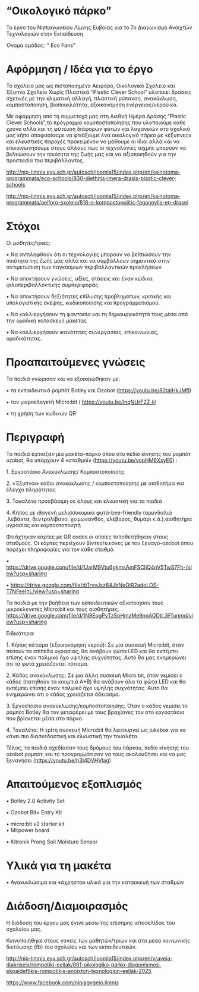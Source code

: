 # “Οικολογικό πάρκο”
Το έργο του Νηπιαγωγείου Λίμνης Ευβοίας για το 7ο Διαγωνισμό Ανοιχτών Τεχνολογιών στην Εκπαίδευση 

Όνομα ομάδας: " Eco Fans"
# Αφόρμηση / Ιδέα  για το έργο
Το σχολείο μας ως πιστοποιημένο Αειφόρο, Οικολογικό Σχολείο και Έξυπνο Σχολείο Χωρίς Πλαστικά “Plastic Clever School” υλοποιεί δράσεις σχετικές με την κλιματική αλλαγή, πλαστική ρύπανση, ανακύκλωση, κομποστοποίηση, βιοποικιλότητα, εξοικονόμηση ενέργειας/νερού κα.

Με αφόρμηση από τη συμμετοχή μας στη Διεθνή Ημέρα Δράσης “Plastic Clever Schools",το πρόγραμμα κομοποστοποίησης που υλοποιούμε κάθε χρόνο αλλά και τη φύτευση διάφορων φυτών και λαχανικών στο σχολικό μας κήπο αποφασίσαμε να φτιάξουμε ένα οικολογικό πάρκο με «έξυπνες» και ελκυστικές παροχές προκειμένου να μάθουμε οι ίδιοι αλλά και να επικοινωνήσουμε στους άλλους πως οι τεχνολογίες αιχμής μπορούν να βελτιώσουν την ποιότητα της ζωής μας και να αξιοποιηθούν για την προστασία του περιβάλλοντος.

http://nip-limnis.eyv.sch.gr/autosch/joomla15/index.php/en/kainotoma-programmata/eco-schools/830-diethnis-imera-drasis-plastic-clever-schools

http://nip-limnis.eyv.sch.gr/autosch/joomla15/index.php/en/kainotoma-programmata/aeiforo-sxoleio/818-o-kompostopoiitis-faganoylis-en-drasei

# Στόχοι
Οι μαθητές/τριες:

•	Να αντιληφθούν ότι οι τεχνολογίες μπορούν να βελτιώσουν την ποιότητα της ζωής μας αλλά και να συμβάλλουν σημαντικά στην αντιμετώπιση των παγκόσμιων περιβαλλοντικών προκλήσεων.

•	Να αποκτήσουν  γνώσεις, αξίες, στάσεις και έναν κώδικα φιλοπεριβαλλοντικής συμπεριφοράς.

•	Να αποκτήσουν δεξιότητες επίλυσης προβλημάτων, κριτικής και υπολογιστικής σκέψης, κωδικοποίησης και προγραμματισμού.

•	Να καλλιεργήσουν τη φαντασία και τη δημιουργικότητά τους μέσα από την ομαδική κατασκευή μακέτας

•	Να καλλιεργήσουν ικανότητες συνεργασίας, επικοινωνίας, ομαδικότητας.

# Προαπαιτούμενες γνώσεις
Τα παιδιά γνώρισαν και να εξοικειώθηκαν με:‎

•	τα εκπαιδευτικά ρομπότ Botley και Ozobot (https://youtu.be/82taIHkJMfI)‎

•	τον μικροελεγκτή Micro:bit ( https://youtu.be/lnqNUrF2Z-k)‎

•	τη χρήση των κωδικών QR

# Περιγραφή 
Τα παιδιά έφτιαξαν μία μακέτα-πάρκο όπου στο πεδίο κίνησης του ρομπότ ozobot, θα ‎υπάρχουν 4 «σταθμοί» (https://youtu.be/vopHM6XxyE0) :‎

‎1.‎	Εργοστάσιο Ανακύκλωσης/ Κομποστοποίησης ‎

‎2.‎	‎«Έξυπνοι» κάδοι ανακύκλωσης / κομποστοποίησης με αισθητήρα για έλεγχο ‎πληρότητας

‎3.‎	Τουαλέτα προσβάσιμη σε όλους και ελκυστική για τα παιδιά

‎4.‎	Κήπος με ιθαγενή μελισσοκομικά φυτά-bee-friendly (αμυγδαλιά ,λεβάντα, ‎δεντρολίβανο, χειμωνανθός, ελέβορος, θυμάρι κ.ά.),αισθητήρα υγρασίας και ‎κομποστοποιητή

Φτιάχτηκαν κάρτες με QR codes οι οποίες τοποθετήθηκαν στους σταθμούς. Οι κάρτες ‎περιέχουν βίντεο/εικόνες με τον ξεναγό-ozobot όπου παρέχει πληροφορίες για τον κάθε ‎σταθμό.‎

•	‎ https://drive.google.com/file/d/1JarM9Vtu6gkmsAmFSCIjQ4nV5TwS7Fh-‎‎/view?usp=sharing

•	https://drive.google.com/file/d/1rvvJxz64JbNeOiR2adoLOS-‎T7NFeeIhL/view?usp=sharing

Τα παιδιά με την βοήθεια των εκπαιδευτικών αξιοποίησαν τους μικροελεγκτές Micro:bit ‎και τους αισθητήρες. ‎https://drive.google.com/file/d/1N9EogPvTzSoHmzMe9nnAODti_3Ffunmd/view?usp=sharing

Ειδικότερα:‎

‎1.‎	Κήπος πότισμα (εξοικονόμηση νερού): Σε μία συσκευή Micro:bit, όταν πέσουν ‎τα επίπεδα υγρασίας, θα ανάβουν φώτα LED και θα εκπέμπει επίσης έναν ‎παλμικό ήχο υψηλής συχνότητας. Αυτό θα μας ενημερώνει ότι τα φυτά ‎χρειάζονται πότισμα.‎

‎2.‎	Κάδος ανακύκλωσης: Σε μια άλλη συσκευή Micro:bit, όταν γεμίσει ο κάδος ‎‎(πατηθούν τα κουμπιά Α+Β) θα ανάβουν όλα τα φώτα LED και θα εκπέμπει ‎επίσης έναν παλμικό ήχο υψηλής συχνότητας. Αυτό θα ενημερώνει ότι ο κάδος ‎χρειάζεται άδειασμα.‎

‎3.‎	Εργοστάσιο ανακύκλωσης/κομποστοποίησης: Όταν ο κάδος γεμίσει το ‎ρομπότ Botley θα τον μεταφέρει με τους βραχίονες του στο εργοστάσιο που ‎βρίσκεται μέσα στο πάρκο.‎

‎4.‎	Τουαλέτα: Η τρίτη συσκευή Micro:bit θα λειτουργεί ως jukebox για να κάνει πιο ‎διασκεδαστική και ελκυστική την τουαλέτα.‎

Τέλος, τα παιδιά σχεδίασαν τους δρόμους του πάρκου, πεδίο κίνησης του ozobot ‎ρομπότ, και το προγραμμάτισαν να τους ακολουθήσει και να μας ξεναγήσει (https://youtu.be/h3I4DVHVlag)

# Απαιτούμενος εξοπλισμός 
•	Botley 2.0 Activity Set  ‎

•	Ozobot Bit+ Entry Kit ‎

•	‎micro:bit v2 starter:kit  
‎
•	MI:power board ‎

•	Kitronik Prong Soil Moisture Sensor ‎
 
# Υλικά για τη μακέτα
•	Ανακυκλώσιμα και «άχρηστα» υλικά για την κατασκευή των σταθμών

# Διάδοση/Διαμοιρασμός
Η διάδοση του έργου μας έγινε μέσω της επίσημης ιστοσελίδας του σχολείου μας.

‎‎Κοινοποιήθηκε στους γονείς των μαθητών/τριων και στα μέσα κοινωνικής ‎δικτύωσης ‎‎(fb) του σχολείου και των εκπαιδευτικών.‎

http://nip-limnis.eyv.sch.gr/autosch/joomla15/index.php/en/vraveia-diakriseis/rompotiki-‎eellak/861-oikologiko-parko-diagonismos-ekpaideftikis-rompotikis-anoixton-texnologion-‎eellak-2025‎

https://www.facebook.com/nipiagvgeio.limnis
